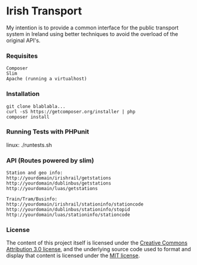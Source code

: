 # Irish Transport

<p>My intention is to provide a common interface for the public transport system in Ireland using better techniques to avoid the overload of the original API's.</p>


### Requisites

```
Composer
Slim
Apache (running a virtualhost)
```

### Installation

```
git clone blablabla...
curl -sS https://getcomposer.org/installer | php
composer install
```

### Running Tests with PHPunit
linux: ./runtests.sh

### API (Routes powered by slim)

```
Station and geo info:
http://yourdomain/irishrail/getstations
http://yourdomain/dublinbus/getstations
http://yourdomain/luas/getstations

Train/Tram/Businfo:
http://yourdomain/irishrail/stationinfo/stationcode
http://yourdomain/dublinbus/stationinfo/stopid
http://yourdomain/luas/stationinfo/stationcode
```

### License

The content of this project itself is licensed under the
[Creative Commons Attribution 3.0 license](http://creativecommons.org/licenses/by/3.0/us/deed.en_US),
and the underlying source code used to format and display that content
is licensed under the [MIT license](http://opensource.org/licenses/mit-license.php).


